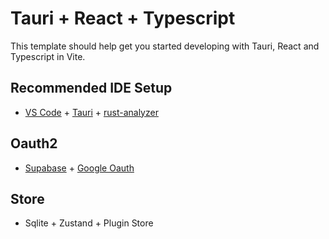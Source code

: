# Tauri + React + Typescript

This template should help get you started developing with Tauri, React and Typescript in Vite.

## Recommended IDE Setup

- [VS Code](https://code.visualstudio.com/) + [Tauri](https://marketplace.visualstudio.com/items?itemName=tauri-apps.tauri-vscode) + [rust-analyzer](https://marketplace.visualstudio.com/items?itemName=rust-lang.rust-analyzer)


## Oauth2
- [Supabase](https://supabase.com/dashboard/new/hyygxvdzjyhdgudgvaag?projectName=cosmic1330%27s%20Project) + [Google Oauth](https://developers.google.com/identity/protocols/oauth2?hl=zh-tw)

## Store
- Sqlite + Zustand + Plugin Store